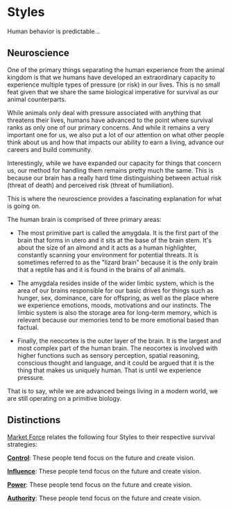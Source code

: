 # Styles
Human behavior is predictable...

## Neuroscience
One of the primary things separating the human experience from the animal kingdom is that we humans have developed an extraordinary capacity to experience multiple types of pressure (or risk) in our lives. This is no small feat given that we share the same biological imperative for survival as our animal counterparts.

While animals only deal with pressure associated with anything that threatens their lives, humans have advanced to the point where survival ranks as only one of our primary concerns. And while it remains a very important one for us, we also put a lot of our attention on what other people think about us and how that impacts our ability to earn a living, advance our careers and build community.

Interestingly, while we have expanded our capacity for things that concern us, our method for handling them remains pretty much the same. This is because our brain has a really hard time distinguishing between actual risk (threat of death) and perceived risk (threat of humiliation).

This is where the neuroscience provides a fascinating explanation for what is going on.

The human brain is comprised of three primary areas:
* The most primitive part is called the amygdala. It is the first part of the brain that forms in utero and it sits at the base of the brain stem. It's about the size of an almond and it acts as a human highlighter, constantly scanning your environment for potential threats. It is sometimes referred to as the "lizard brain" because it is the only brain that a reptile has and it is found in the brains of all animals.

* The amygdala resides inside of the wider limbic system, which is the area of our brains responsible for our basic drives for things such as hunger, sex, dominance, care for offspring, as well as the place where we experience emotions, moods, motivations and our instincts. The limbic system is also the storage area for long-term memory, which is relevant because our memories tend to be more emotional based than factual.

* Finally, the neocortex is the outer layer of the brain. It is the largest and most complex part of the human brain. The neocortex is involved with higher functions such as sensory perception, spatial reasoning, conscious thought and language, and it could be argued that it is the thing that makes us uniquely human. That is until we experience pressure.

That is to say, while we are advanced beings living in a modern world, we are still operating on a primitive biology.


## Distinctions
[Market Force](www.marketforceglobal.com) relates the following four Styles to their respective survival strategies:

**[Control](control.md)**: These people tend focus on the future and create vision.

**[Influence](influence.md)**: These people tend focus on the future and create vision.

**[Power](power.md)**: These people tend focus on the future and create vision.

**[Authority](authority.md)**: These people tend focus on the future and create vision.
